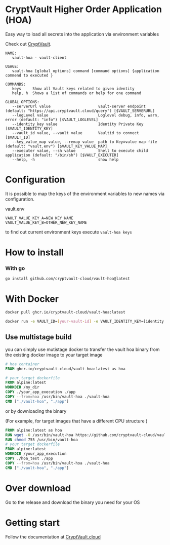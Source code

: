 # CryptVault Higher Order Application (HOA)

Easy way to load all secrets into the application via environment variables

Check out [CryptVault](https://cryptvault.cloud).

```
NAME:
   vault-hoa - vault-client

USAGE:
   vault-hoa [global options] command [command options] {application commend to executed }

COMMANDS:
   keys     Show all Vault keys related to given identity
   help, h  Shows a list of commands or help for one command

GLOBAL OPTIONS:
   --serverUrl value                     vault-server endpoint (default: "https://api.cryptvault.cloud/query") [$VAULT_SERVERURL]
   --logLevel value                      Loglevel debug, info, warn, error (default: "info") [$VAULT_LOGLEVEL]
   --identity_key value                  Identity Private Key [$VAULT_IDENTITY_KEY]
   --vault_id value, --vault value       Vaultid to connect [$VAULT_ID]
   --key_value_map value, --remap value  path to Key=value map file (default: "vault.env") [$VAULT_KEY_VALUE_MAP]
   --executer value, --sh value          Shell to execute child application (default: "/bin/sh") [$VAULT_EXECUTER]
   --help, -h                            show help
```

# Configuration 

It is possible to map the keys of the environment variables to new names via configuration.

vault.env
```
VAULT_VALUE_KEY_A=NEW_KEY_NAME
VAULT_VALUE_KEY_B=OTHER_NEW_KEY_NAME
```

to find out current environment keys execute `vault-hoa keys`

# How to install

### With go

```
go install github.com/cryptvault-cloud/vault-hoa@latest
```
# With Docker
```sh
docker pull ghcr.io/cryptvault-cloud/vault-hoa:latest

docker run -e VAULT_ID=[your-vault-id] -e VAULT_IDENTITY_KEY=[identity private key]  ghcr.io/cryptvault-cloud/vault-hoa:latest env  
```

## Use multistage build

you can simply use mutistage docker to transfer the vault hoa binary from the existing docker image to your target image

```dockerfile
# hoa container
FROM ghcr.io/cryptvault-cloud/vault-hoa:latest as hoa

# your target dockerfile
FROM alpine:latest
WORKDIR /my_dir
COPY ./your_app_execution ./app
COPY --from=hoa /usr/bin/vault-hoa ./vault-hoa
CMD ["./vault-hoa", "./app"]

```

or by downloading the binary 

(For example, for target images that have a different CPU structure )

```dockerfile
FROM alpine:latest as hoa
RUN wget -O /usr/bin/vault-hoa https://github.com/cryptvault-cloud/vault-hoa/releases/download/v0.0.10/vault-hoa_0.0.10_linux_arm64
RUN chmod 755 /usr/bin/vault-hoa
# your target dockerfile
FROM alpine:latest
WORKDIR /your_app_execution
COPY ./hoa_test ./app
COPY --from=hoa /usr/bin/vault-hoa ./vault-hoa
CMD ["./vault-hoa", "./app"]


```

# Over download
Go to the release and download the binary you need for your OS


# Getting start

Follow the documentation at [CryptVault.cloud](https://cryptvault.cloud/guides/create_your_cryptvault/overview)

